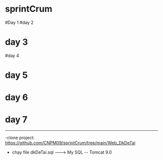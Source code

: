 # sprintCrum
#Day 1
#day 2
# day 3
#day 4
# day 5
# day 6
# day 7

---
-clone project: https://github.com/CNPM09/sprintCrum/tree/main/Web_DkDeTai
- chạy file dkDeTai.sql ---> My SQL
-- Tomcat 9.0
